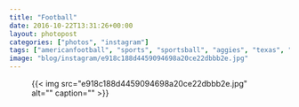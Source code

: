 ```yaml
---
title: "Football"
date: 2016-10-22T13:31:26+00:00
layout: photopost
categories: ["photos", "instagram"]
tags: ["americanfootball", "sports", "sportsball", "aggies", "texas", "texasaandm", "sanantonio", "palladium"]
image: "blog/instagram/e918c188d4459094698a20ce22dbbb2e.jpg"
---
```


<figure class="photo photo--square">
  {{< img src="e918c188d4459094698a20ce22dbbb2e.jpg" alt="" caption="" >}}

</figure>


